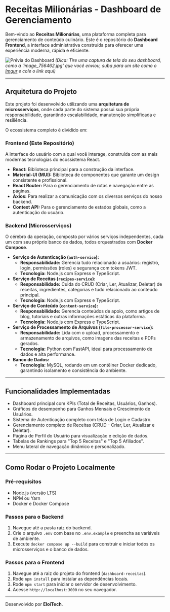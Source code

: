 # Receitas Milionárias - Dashboard de Gerenciamento

Bem-vindo ao **Receitas Milionárias**, uma plataforma completa para gerenciamento de conteúdo culinário. Este é o repositório do **Dashboard Frontend**, a interface administrativa construída para oferecer uma experiência moderna, rápida e eficiente.

![Prévia do Dashboard](https://i.imgur.com/your-dashboard-image.png)
_(Dica: Tire uma captura de tela do seu dashboard, como a 'image_756462.jpg' que você enviou, suba para um site como o [Imgur](https://imgur.com/) e cole o link aqui)_

---

## Arquitetura do Projeto

Este projeto foi desenvolvido utilizando uma **arquitetura de microsserviços**, onde cada parte do sistema possui sua própria responsabilidade, garantindo escalabilidade, manutenção simplificada e resiliência.

O ecossistema completo é dividido em:

### Frontend (Este Repositório)

A interface do usuário com a qual você interage, construída com as mais modernas tecnologias do ecossistema React.

- **React:** Biblioteca principal para a construção da interface.
- **Material-UI (MUI):** Biblioteca de componentes que garante um design consistente e profissional.
- **React Router:** Para o gerenciamento de rotas e navegação entre as páginas.
- **Axios:** Para realizar a comunicação com os diversos serviços do nosso backend.
- **Context API:** Para o gerenciamento de estados globais, como a autenticação do usuário.

### Backend (Microsserviços)

O cérebro da operação, composto por vários serviços independentes, cada um com seu próprio banco de dados, todos orquestrados com **Docker Compose**.

- **Serviço de Autenticação (`auth-service`):**
  - **Responsabilidade:** Gerencia tudo relacionado a usuários: registro, login, permissões (roles) e segurança com tokens JWT.
  - **Tecnologia:** Node.js com Express e TypeScript.
- **Serviço de Receitas (`recipes-service`):**
  - **Responsabilidade:** Cuida do CRUD (Criar, Ler, Atualizar, Deletar) de receitas, ingredientes, categorias e tudo relacionado ao conteúdo principal.
  - **Tecnologia:** Node.js com Express e TypeScript.
- **Serviço de Conteúdo (`content-service`):**
  - **Responsabilidade:** Gerencia conteúdos de apoio, como artigos de blog, tutoriais e outras informações estáticas da plataforma.
  - **Tecnologia:** Node.js com Express e TypeScript.
- **Serviço de Processamento de Arquivos (`file-processor-service`):**
  - **Responsabilidade:** Lida com o upload, processamento e armazenamento de arquivos, como imagens das receitas e PDFs gerados.
  - **Tecnologia:** Python com FastAPI, ideal para processamento de dados e alta performance.
- **Banco de Dados:**
  - **Tecnologia:** MySQL, rodando em um contêiner Docker dedicado, garantindo isolamento e consistência do ambiente.

---

## Funcionalidades Implementadas

- Dashboard principal com KPIs (Total de Receitas, Usuários, Ganhos).
- Gráficos de desempenho para Ganhos Mensais e Crescimento de Usuários.
- Sistema de Autenticação completo com telas de Login e Cadastro.
- Gerenciamento completo de Receitas (CRUD - Criar, Ler, Atualizar e Deletar).
- Página de Perfil do Usuário para visualização e edição de dados.
- Tabelas de Rankings para "Top 5 Receitas" e "Top 5 Afiliados".
- Menu lateral de navegação dinâmico e personalizado.

---

## Como Rodar o Projeto Localmente

### Pré-requisitos

- Node.js (versão LTS)
- NPM ou Yarn
- Docker e Docker Compose

### Passos para o Backend

1.  Navegue até a pasta raiz do backend.
2.  Crie o arquivo `.env` com base no `.env.example` e preencha as variáveis de ambiente.
3.  Execute `docker compose up --build` para construir e iniciar todos os microsserviços e o banco de dados.

### Passos para o Frontend

1.  Navegue até a raiz do projeto do frontend (`dashboard-receitas`).
2.  Rode `npm install` para instalar as dependências locais.
3.  Rode `npm start` para iniciar o servidor de desenvolvimento.
4.  Acesse `http://localhost:3000` no seu navegador.

---

Desenvolvido por **EloiTech**.
